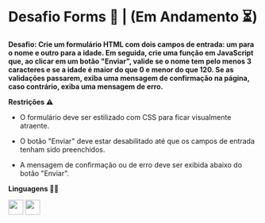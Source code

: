 # Desafio Forms 🥊 | (Em Andamento ⏳️)

**Desafio: Crie um formulário HTML com dois campos de entrada: um para o nome e outro para a idade. Em seguida, crie uma função em JavaScript que, ao clicar em um botão "Enviar", valide se o nome tem pelo menos 3 caracteres e se a idade é maior do que 0 e menor do que 120. Se as validações passarem, exiba uma mensagem de confirmação na página, caso contrário, exiba uma mensagem de erro.**

**Restrições ⚠️**

- O formulário deve ser estilizado com CSS para ficar visualmente atraente.

- O botão "Enviar" deve estar desabilitado até que os campos de entrada tenham sido preenchidos.

- A mensagem de confirmação ou de erro deve ser exibida abaixo do botão "Enviar".

**Linguagens 👨‍🏫**

<code><img height="30" src="https://cdn-icons-png.flaticon.com/512/732/732212.png"></code>
<code><img height="30" src="https://cdn-icons-png.flaticon.com/512/732/732190.png"></code>
